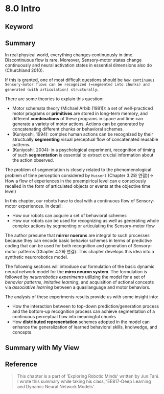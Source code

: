 # 8.0 Intro

## Keyword


## Summary
In real physical world, everything changes continuously in time. Discontinuous flow is rare. Moreover, Sensory-motor states change continuously and neural activation states in essential dimensions also do (Churchland 2010). 

If this is granted, one of most difficult questions should be `how continuous Sensory-motor flows can be recognized (=segmented into chunks) and generated (with articulation) structurally`.

There are some theories to explain this question:
* Motor schemata theory (Michael Arbib (1981)): a set of well-practiced motor programs or **primitives** are stored in long-term memory, and different **combinations** of these programs in space and time can generate a variety of motor actions. Actions can be generated by concatenating different chunks or behavioral schemes. 
* (Kuniyoshi, 1994): complex human actions can be recognized by their structually **segmenting** visual perceptual flow of concatenated reusable patterns.
* (Kuniyoshi, 2004): in a psychological experiment, recognition of timing of such **segmentation** is essential to extract crucial information about the action observed.

The problem of segmentation is closely related to the phenomenological problem of time perception considered by `Husserl` (Chapter 3.2와 연결)(-> How a flow of experiences in the preempirical level can e consciously recalled in the form of articulated objects or events at the objective time level) 

In this chapter, our robots have to deal with a continuous flow of Sensory-motor experiences. In detail:
  * How our robots can acquire a set of behavioral schemes
  * How our robots can be used for recognizing as well as generating whole complex actions by segmenting or articulating the Sensory-motor flow

The author presume that **mirror nuerons** are integral to such processes because they can encode basic behavior schemes in terms of predictive coding that can be used for both recognition and generation of Sensory-motor patterns (Chapter 4.2와 연결). This chapter develops this idea into a synthetic neurorobotics model. 

The following sections will introduce our formulation of the basic dynamic neural network model for the **mirro neuron system**. The formulation is followed by *neurorobotics experiments* utilizing the model for a set of *behavior patterns*, *imitative learning*, and acquisition of actional concepts via *associative learning* between a quasilanguage and motor behaviors.

The analysis of these experiments results provide us with some insight into:
   * How the interaction between to top-down prediction/generation process and the bottom-up recognition process can achieve segmentation of a continuous perceptual flow into meaningful chunks
   * How **distributed representation** schemes adopted in the model can enhance the generalization of learned behavioral skills, knolwedge, and concepts






## Summary with My View



## Reference
> This chapter is a part of 'Exploring Robotic Minds' written by Jun Tani. I wrote this summary while taking his class, 'EE817-Deep Learning and Dynamic Neural Network Models'.
